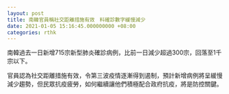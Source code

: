 ```yaml
---
layout: post
title: 南韓官員稱社交距離措施有效　料確診數字緩慢減少
date: 2021-01-05 15:16:45.000000000 +08:00
categories: rthk
---
```


南韓過去一日新增715宗新型肺炎確診病例，比前一日減少超過300宗，回落至1千宗以下。

官員認為社交距離措施有效，令第三波疫情逐漸得到遏制，預計新增病例將呈緩慢減少趨勢，但民眾抗疫疲勞，如何繼續讓他們積極配合政府抗疫，將是防控關鍵。
